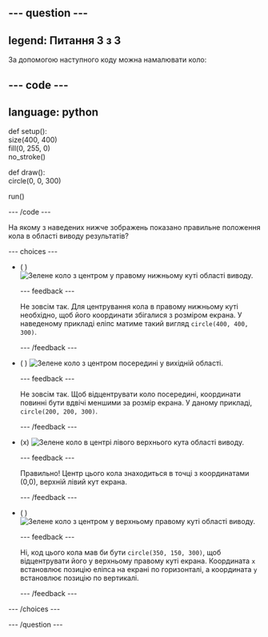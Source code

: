 
--- question ---
---
legend: Питання 3 з 3
---

За допомогою наступного коду можна намалювати коло:

--- code ---
---
language: python
---

def setup():   
size(400, 400)   
fill(0, 255, 0)   
no_stroke()

def draw():   
circle(0, 0, 300)

run()

--- /code ---

На якому з наведених нижче зображень показано правильне положення кола в області виводу результатів?

--- choices ---

- ( ) ![Зелене коло з центром у правому нижньому куті області виводу.](images/bottom-right.png)

  --- feedback ---

  Не зовсім так. Для центрування кола в правому нижньому куті необхідно, щоб його координати збігалися з розміром екрана. У наведеному прикладі еліпс матиме такий вигляд `circle(400, 400, 300)`.

  --- /feedback ---

- ( ) ![Зелене коло з центром посередині у вихідній області.](images/centre.png)

  --- feedback ---

  Не зовсім так. Щоб відцентрувати коло посередині, координати повинні бути вдвічі меншими за розмір екрана. У даному прикладі, `circle(200, 200, 300)`.

  --- /feedback ---

- (x) ![Зелене коло в центрі лівого верхнього кута області виводу.](images/top-left.png)

  --- feedback ---

  Правильно! Центр цього кола знаходиться в точці з координатами (0,0), верхній лівий кут екрана.

  --- /feedback ---

- ( ) ![Зелене коло з центром у верхньому правому куті області виводу.](images/random-side.png)

  --- feedback ---

  Ні, код цього кола мав би бути `circle(350, 150, 300)`, щоб відцентрувати його у верхньому правому куті екрана. Координата `x` встановлює позицію еліпса на екрані по горизонталі, а координата `y` встановлює позицію по вертикалі.

  --- /feedback ---

--- /choices ---

--- /question ---
